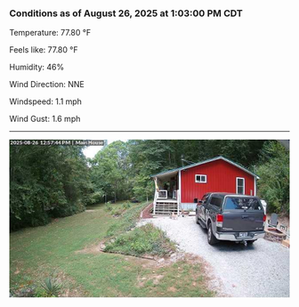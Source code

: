 ### Conditions as of August 26, 2025 at 1:03:00 PM CDT 

Temperature: 77.80 &deg;F

Feels like: 77.80 &deg;F

Humidity: 46%

Wind Direction: NNE

Windspeed: 1.1 mph

Wind Gust: 1.6 mph

---

<img src="./images/latest.jpeg"/>

